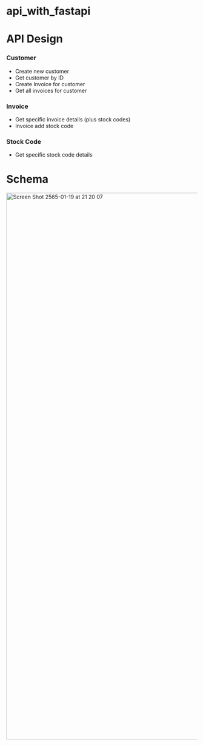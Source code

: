 # api_with_fastapi

# API Design
### Customer
- Create new customer
- Get customer by ID
- Create Invoice for customer
- Get all invoices for customer

### Invoice
- Get specific invoice details (plus stock codes)
- Invoice add stock code

### Stock Code
- Get specific stock code details

# Schema
<img width="1441" alt="Screen Shot 2565-01-19 at 21 20 07" src="https://user-images.githubusercontent.com/73461649/150149031-e2426c9a-d14b-4770-b824-c064c979f5a7.png">

